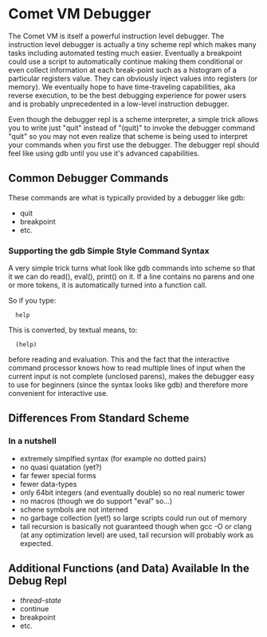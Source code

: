 # Comet VM Debugger

The Comet VM is itself a powerful instruction level debugger. The
instruction level debugger is actually a tiny scheme repl which makes
many tasks including automated testing much easier. Eventually a
breakpoint could use a script to automatically continue making them
conditional or even collect information at each break-point such as a
histogram of a particular registers value. They can obviously inject
values into registers (or memory). We eventually hope to have
time-traveling capabilities, aka reverse execution, to be the best
debugging experience for power users and is probably unprecedented in
a low-level instruction debugger.

Even though the debugger repl is a scheme interpreter, a simple trick
allows you to write just "quit" instead of "(quit)" to invoke the
debugger command "quit" so you may not even realize that scheme is
being used to interpret your commands when you first use the
debugger. The debugger repl should feel like using gdb until you use
it's advanced capabilities.

## Common Debugger Commands

These commands are what is typically provided by a debugger like gdb:

* quit
* breakpoint
* etc.

### Supporting the gdb Simple Style Command Syntax

A very simple trick turns what look like gdb commands into scheme so
that it we can do read(), eval(), print() on it. If a line contains no
parens and one or more tokens, it is automatically turned into a
function call.

So if you type:

```
  help
```

This is converted, by textual means, to:

```
  (help)
```

before reading and evaluation. This and the fact that the interactive
command processor knows how to read multiple lines of input when the
current input is not complete (unclosed parens), makes the debugger
easy to use for beginners (since the syntax looks like gdb) and
therefore more convenient for interactive use.

## Differences From Standard Scheme

### In a nutshell

* extremely simplfied syntax (for example no dotted pairs)
* no quasi quatation (yet?)
* far fewer special forms
* fewer data-types
* only 64bit integers (and eventually double) so no real numeric tower
* no macros (though we do support "eval" so...)
* schene symbols are not interned
* no garbage collection (yet!) so large scripts could run out of
  memory
* tail recursion is basically not guaranteed though when gcc -O or
  clang (at any optimization level) are used, tail recursion will
  probably work as expected.

## Additional Functions (and Data) Available In the Debug Repl

* *thread-state*
* continue
* breakpoint
* etc.
